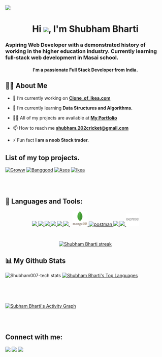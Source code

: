 <a href="#"><img width="40%" height="auto" margin="auto" src="https://media1.giphy.com/media/u2pmTWUi0MXjyrMaVj/giphy.gif?cid=790b7611c7e28fc28d322bc01d99838ee623c76e9b9bcdbc&rid=giphy.gif&ct=g" /></a>

<h1 align="center">Hi <img src="https://raw.githubusercontent.com/MartinHeinz/MartinHeinz/master/wave.gif" width="30px">, I'm Shubham Bharti</h1>
<h3>Aspiring Web Developer with a demonstrated history of working in the higher education industry. Currently learning full-stack web development in Masai school.
  

 </h3>
<h4 align="center">I'm a passionate Full Stack Developer from India.</h4>

## 🙋‍♂️ About Me

- 🔭 I’m currently working on **[Clone_of_Ikea.com]( https://ikeaclone.netlify.app/)**

- 🌱 I’m currently learning **Data Structures and Algorithms.**

- 👨‍💻 All of my projects are available at **[My Portfolio](https://github.com/Shubham007-tech?tab=repositories)**

- 📫 How to reach me **shubham.202cricket@gmail.com**

- ⚡ Fun fact **I am a noob Stock trader.**



## List of my top projects.

<p>
<a href="https://shubham007-tech.github.io/Groww_website_Clone/" target="blank"><img src="https://img.shields.io/static/v1?style=for-the-badge&message=Groww.in&color=01AA8B&logo=Groww&logoColor=FFFFFF&label=" alt="Groww"/></a>
<a href="https://shubham007-tech.github.io/Clone-Banggood.com/" target="blank"><img src="https://img.shields.io/static/v1?style=for-the-badge&message=Banggood.com&color=ff2b2a&logoColor=ff2b2a&label=" alt="Banggood" /></a>
<a href="" target="blank"><img src="https://img.shields.io/static/v1?style=for-the-badge&message=Asos.com&color=000000&logoColor=FFFFFF&label=" alt="Asos"/></a>
<a href="https://ikeaclone.netlify.app/" target="blank"><img src="https://img.shields.io/static/v1?style=for-the-badge&message=Ikea.com&color=f1c317&logoColor=FFFFFF&label=" alt="Ikea"/></a>
  

</p>

</br>
</br>




## 🚀 Languages and Tools:

<p align="center"> 
    <a href="https://reactjs.org/" target="_blank"> <img src="https://img.icons8.com/color/48/000000/react-native.png"/> </a>
    <a href="https://developer.mozilla.org/en-US/docs/Web/JavaScript" target="_blank"> <img src="https://img.icons8.com/color/48/000000/javascript.png"/> </a> 
    <a href="https://www.w3.org/html/" target="_blank"> <img src="https://img.icons8.com/color/48/000000/html-5.png"/> </a> 
    <a href="https://www.w3schools.com/css/" target="_blank"> <img src="https://img.icons8.com/color/48/000000/css3.png"/> </a> 
    <a href="https://getbootstrap.com" target="_blank"> <img src="https://img.icons8.com/color/48/000000/bootstrap.png"/> </a> 
    <a style="padding-right:8px;" href="https://nodejs.org" target="_blank"> <img src="https://img.icons8.com/color/48/000000/nodejs.png"/> </a> 
    <a href="https://www.mongodb.com/" target="_blank"> <img src="https://raw.githubusercontent.com/devicons/devicon/master/icons/mongodb/mongodb-original-wordmark.svg" alt="mongodb" width="48" height="48"/> </a> 
    <a href="https://postman.com" target="_blank"> <img src="https://www.vectorlogo.zone/logos/getpostman/getpostman-icon.svg" alt="postman" width="45" height="45"/> </a>   
    <a href="https://git-scm.com/" target="_blank"> <img src="https://img.icons8.com/color/48/000000/git.png"/> </a> 
    <a href="https://redux.js.org" target="_blank"> <img src="https://img.icons8.com/color/48/000000/redux.png"/> </a>
    <a href="https://expressjs.com" target="_blank"> <img src="https://raw.githubusercontent.com/devicons/devicon/master/icons/express/express-original-wordmark.svg" alt="express" width="40" height="40"/> </a>
</p>

<!-- [![React Badge](https://img.shields.io/badge/-React-61DBFB?style=for-the-badge&labelColor=black&logo=react&logoColor=61DBFB)](#)  [![Javascript Badge](https://img.shields.io/badge/-Javascript-F0DB4F?style=for-the-badge&labelColor=black&logo=javascript&logoColor=F0DB4F)](#) [![Typescript Badge](https://img.shields.io/badge/-Typescript-007acc?style=for-the-badge&labelColor=black&logo=typescript&logoColor=007acc)](#) [![Nodejs Badge](https://img.shields.io/badge/-Nodejs-3C873A?style=for-the-badge&labelColor=black&logo=node.js&logoColor=3C873A)](#) [![GraphQL Badge](https://img.shields.io/badge/-GraphQl-e535ab?style=for-the-badge&labelColor=black&logo=node.js&logoColor=e535ab)](#) -->
<br/>

<p align="center">
    <a href="https://github.com/Shubham007-tech/github-readme-streak-stats">
        <img title="🔥 Get streak stats for your profile at git.io/streak-stats" alt="Shubham Bharti streak" src="https://github-readme-streak-stats.herokuapp.com/?user=Shubham007-tech&theme=black-ice&hide_border=true&stroke=0000&background=060A0CD0"/>
    </a>
</p>

## 📊 My  Github Stats

![Shubham007-tech stats](https://github-readme-stats.vercel.app/api?username=Shubham007-tech&show_icons=true&theme=react&hide_border=true&bg_color=0D1117) 
 <a href="https://github.com/Shubham007-tech/github-readme-stats"><img alt="Shubham Bharti's Top Languages" src="https://github-readme-stats.vercel.app/api/top-langs/?username=Shubham007-tech&langs_count=8&count_private=true&layout=compact&theme=react&hide_border=true&bg_color=0D1117" /></a>
 
  <br/>
  

<br/>
<br/>

<a href="https://github.com/Shubham007-tech/github-readme-activity-graph"><img alt="Subham Bharti's Activity Graph" src="https://activity-graph.herokuapp.com/graph?username=Shubham007-tech&bg_color=0D1117&color=5BCDEC&line=5BCDEC&point=FFFFFF&hide_border=true" /></a>

<br/>
<br/>

## Connect with me:
<p align="left">

<a href = "https://www.linkedin.com/in/shubham-bharti-a086b5225"><img src="https://img.icons8.com/fluent/48/000000/linkedin.png"/></a>
<a href = "https://medium.com/@shubham.202cricket"><img  width="51px" src="https://img.icons8.com/stickers/344/medium-logo.png"/></a>
<a href = "https://stackoverflow.com/users/17878545/shubham-bharti"><img  width="51px" src="https://img.icons8.com/fluency/2x/stackoverflow.png"/></a>



</p>
<!--
## ❤ Views and Followers
<a href="https://github.com/Meghna-DAS/github-profile-views-counter">
    <img src="https://komarev.com/ghpvc/?username=SubhamRaoniar28">
</a>




<a href="https://github.com/SubhamRaoniar28?tab=followers"><img src="https://img.shields.io/github/followers/SubhamRaoniar28?label=Followers&style=social" alt="GitHub Badge"></a>
-->
